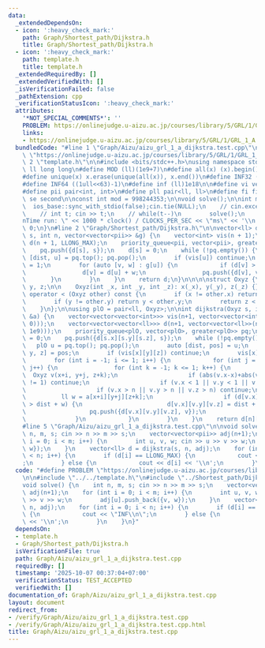 ```yaml
---
data:
  _extendedDependsOn:
  - icon: ':heavy_check_mark:'
    path: Graph/Shortest_path/Dijkstra.h
    title: Graph/Shortest_path/Dijkstra.h
  - icon: ':heavy_check_mark:'
    path: template.h
    title: template.h
  _extendedRequiredBy: []
  _extendedVerifiedWith: []
  _isVerificationFailed: false
  _pathExtension: cpp
  _verificationStatusIcon: ':heavy_check_mark:'
  attributes:
    '*NOT_SPECIAL_COMMENTS*': ''
    PROBLEM: https://onlinejudge.u-aizu.ac.jp/courses/library/5/GRL/1/GRL_1_A
    links:
    - https://onlinejudge.u-aizu.ac.jp/courses/library/5/GRL/1/GRL_1_A
  bundledCode: "#line 1 \"Graph/Aizu/aizu_grl_1_a_dijkstra.test.cpp\"\n#define PROBLEM\
    \ \"https://onlinejudge.u-aizu.ac.jp/courses/library/5/GRL/1/GRL_1_A\"\n\n#line\
    \ 2 \"template.h\"\n\n#include <bits/stdc++.h>\nusing namespace std;\n \n#define\
    \ ll long long\n#define MOD (ll)(1e9+7)\n#define all(x) (x).begin(),(x).end()\n\
    #define unique(x) x.erase(unique(all(x)), x.end())\n#define INF32 ((1ull<<31)-1)\n\
    #define INF64 ((1ull<<63)-1)\n#define inf (ll)1e18\n\n#define vi vector<int>\n\
    #define pii pair<int, int>\n#define pll pair<ll, ll>\n#define fi first\n#define\
    \ se second\n\nconst int mod = 998244353;\n\nvoid solve();\n\nint main(){\n  \
    \  ios_base::sync_with_stdio(false);cin.tie(NULL);\n    // cin.exceptions(cin.failbit);\n\
    \    // int t; cin >> t;\n    // while(t--)\n        solve();\n    cerr << \"\\\
    nTime run: \" << 1000 * clock() / CLOCKS_PER_SEC << \"ms\" << '\\n';\n    return\
    \ 0;\n}\n#line 2 \"Graph/Shortest_path/Dijkstra.h\"\n\nvector<ll> dijkstra(int\
    \ s, int n, vector<vector<pii>> &g) {\n    vector<int> vis(n + 1);\n    vector<ll>\
    \ d(n + 1, LLONG_MAX);\n    priority_queue<pii, vector<pii>, greater<pii>> pq;\n\
    \    pq.push({d[s], s});\n    d[s] = 0;\n    while (!pq.empty()) {\n        auto\
    \ [dist, u] = pq.top(); pq.pop();\n        if (vis[u]) continue;\n        vis[u]\
    \ = 1;\n        for (auto [v, w] : g[u]) {\n            if (d[v] > d[u] + w) {\n\
    \                d[v] = d[u] + w;\n                pq.push({d[v], v});\n     \
    \       }\n        }\n    }\n    return d;\n}\n\n\n\nstruct Oxyz {\n    int x,\
    \ y, z;\n\n    Oxyz(int _x, int _y, int _z): x(_x), y(_y), z(_z) {}\n\n    bool\
    \ operator < (Oxyz other) const {\n        if (x != other.x) return x < other.x;\n\
    \        if (y != other.y) return y < other.y;\n        return z < other.z;\n\
    \    }\n};\n\nusing plO = pair<ll, Oxyz>;\n\nint dijkstra(Oxyz s, int n, vector<vector<vector<int>>>\
    \ &a) {\n    vector<vector<vector<int>>> vis(n+1, vector<vector<int>>(n+1, vector<int>(n+1,\
    \ 0)));\n    vector<vector<vector<ll>>> d(n+1, vector<vector<ll>>(n+1, vector<ll>(n+1,\
    \ 1e9)));\n    priority_queue<plO, vector<plO>, greater<plO>> pq;\n    d[s.x][s.y][s.z]\
    \ = 0;\n    pq.push({d[s.x][s.y][s.z], s});\n    while (!pq.empty()) {\n     \
    \   plO u = pq.top(); pq.pop();\n        auto [dist, pos] = u;\n        auto [x,\
    \ y, z] = pos;\n        if (vis[x][y][z]) continue;\n        vis[x][y][z] = 1;\n\
    \        for (int i = -1; i <= 1; i++) {\n            for (int j = -1; j <= 1;\
    \ j++) {\n                for (int k = -1; k <= 1; k++) {\n                  \
    \  Oxyz v(x+i, y+j, z+k);\n                    if (abs(v.x-x)+abs(v.y-y)+abs(v.z-z)\
    \ != 1) continue;\n                    if (v.x < 1 || v.y < 1 || v.z < 1) continue;\n\
    \                    if (v.x > n || v.y > n || v.z > n) continue;\n          \
    \          ll w = a[x+i][y+j][z+k];\n                    if (d[v.x][v.y][v.z]\
    \ > dist + w) {\n                        d[v.x][v.y][v.z] = dist + w;\n      \
    \                  pq.push({d[v.x][v.y][v.z], v});\n                    }\n  \
    \              }\n            }\n        }\n    }\n    return d[n][n][n];\n}\n\
    #line 5 \"Graph/Aizu/aizu_grl_1_a_dijkstra.test.cpp\"\n\nvoid solve() {\n    int\
    \ n, m, s; cin >> n >> m >> s;\n    vector<vector<pii>> adj(n+1);\n    for (int\
    \ i = 0; i < m; i++) {\n        int u, v, w; cin >> u >> v >> w;\n        adj[u].push_back({v,\
    \ w});\n    }\n    vector<ll> d = dijkstra(s, n, adj);\n    for (int i = 0; i\
    \ < n; i++) {\n        if (d[i] == LLONG_MAX) {\n            cout << \"INF\\n\"\
    ;\n        } else {\n            cout << d[i] << '\\n';\n        }\n    }\n}\n"
  code: "#define PROBLEM \"https://onlinejudge.u-aizu.ac.jp/courses/library/5/GRL/1/GRL_1_A\"\
    \n\n#include \"../../template.h\"\n#include \"../Shortest_path/Dijkstra.h\"\n\n\
    void solve() {\n    int n, m, s; cin >> n >> m >> s;\n    vector<vector<pii>>\
    \ adj(n+1);\n    for (int i = 0; i < m; i++) {\n        int u, v, w; cin >> u\
    \ >> v >> w;\n        adj[u].push_back({v, w});\n    }\n    vector<ll> d = dijkstra(s,\
    \ n, adj);\n    for (int i = 0; i < n; i++) {\n        if (d[i] == LLONG_MAX)\
    \ {\n            cout << \"INF\\n\";\n        } else {\n            cout << d[i]\
    \ << '\\n';\n        }\n    }\n}"
  dependsOn:
  - template.h
  - Graph/Shortest_path/Dijkstra.h
  isVerificationFile: true
  path: Graph/Aizu/aizu_grl_1_a_dijkstra.test.cpp
  requiredBy: []
  timestamp: '2025-10-07 00:37:04+07:00'
  verificationStatus: TEST_ACCEPTED
  verifiedWith: []
documentation_of: Graph/Aizu/aizu_grl_1_a_dijkstra.test.cpp
layout: document
redirect_from:
- /verify/Graph/Aizu/aizu_grl_1_a_dijkstra.test.cpp
- /verify/Graph/Aizu/aizu_grl_1_a_dijkstra.test.cpp.html
title: Graph/Aizu/aizu_grl_1_a_dijkstra.test.cpp
---
```

